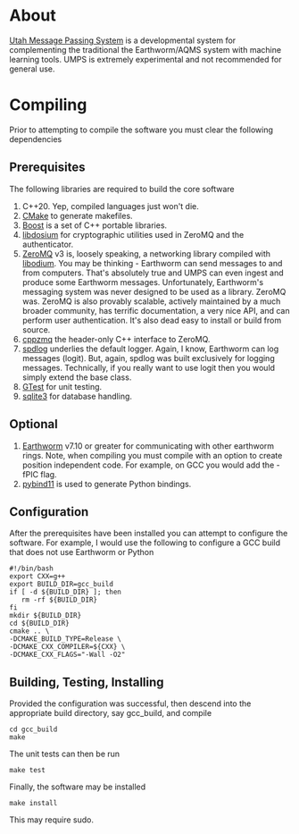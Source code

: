 # About 

[Utah Message Passing System](https://uofuseismo.github.io/umps/) is a developmental system for complementing the traditional the Earthworm/AQMS system with machine learning tools.  UMPS is extremely experimental and not recommended for general use. 

# Compiling

Prior to attempting to compile the software you must clear the following dependencies

## Prerequisites

The following libraries are required to build the core software

   1.  C++20.  Yep, compiled languages just won't die.
   2.  [CMake](cmake.org) to generate makefiles.
   3.  [Boost](https://www.boost.org/) is a set of C++ portable libraries.
   4.  [libdosium](https://www.sqlite.org/index.html) for cryptographic utilities used in ZeroMQ and the authenticator.
   4.  [ZeroMQ](https://zeromq.org/) v3 is, loosely speaking, a networking library compiled with [libodium](https://github.com/jedisct1/libsodium).  You may be thinking - Earthworm can send messages to and from computers.  That's absolutely true and UMPS can even ingest and produce some Earthworm messages.   Unfortunately, Earthworm's messaging system was never designed to be used as a library.  ZeroMQ was.  ZeroMQ is also provably scalable, actively maintained by a much broader community, has terrific documentation, a very nice API, and can perform user authentication.  It's also dead easy to install or build from source.  
   5.  [cppzmq](https://github.com/zeromq/cppzmq) the header-only C++ interface to ZeroMQ.
   6.  [spdlog](https://github.com/gabime/spdlog) underlies the default logger.  Again, I know, Earthworm can log messages (logit).  But, again, spdlog was built exclusively for logging messages.  Technically, if you really want to use logit then you would simply extend the base class.
   7.  [GTest](https://github.com/google/googletest) for unit testing.
   8.  [sqlite3](https://www.sqlite.org/index.html) for database handling.

## Optional

   1.  [Earthworm](http://folkworm.ceri.memphis.edu/ew-dist/v7.10.1/earthworm_7.10.1-src.tgz) v7.10 or greater for communicating with other earthworm rings.  Note, when compiling you must compile with an option to create position independent code.  For example, on GCC you would add the -fPIC flag.
   2.  [pybind11](https://github.com/pybind/pybind11) is used to generate Python bindings.

## Configuration

After the prerequisites have been installed you can attempt to configure the software.  For example, I would use the following to configure a GCC build that does not use Earthworm or Python

    #!/bin/bash
    export CXX=g++
    export BUILD_DIR=gcc_build
    if [ -d ${BUILD_DIR} ]; then
       rm -rf ${BUILD_DIR}
    fi
    mkdir ${BUILD_DIR}
    cd ${BUILD_DIR}
    cmake .. \
    -DCMAKE_BUILD_TYPE=Release \
    -DCMAKE_CXX_COMPILER=${CXX} \
    -DCMAKE_CXX_FLAGS="-Wall -O2"

## Building, Testing, Installing

Provided the configuration was successful, then descend into the appropriate build directory, say gcc\_build, and compile

    cd gcc_build
    make

The unit tests can then be run

    make test

Finally, the software may be installed 

    make install

This may require sudo.
